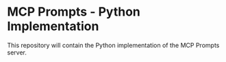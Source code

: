 # MCP Prompts - Python Implementation

This repository will contain the Python implementation of the MCP Prompts server.

